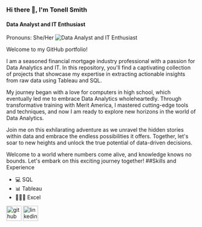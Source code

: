 ### Hi there 👋, I'm  Tonell Smith 
#### Data Analyst and IT Enthusiast
Pronouns: She/Her
![Data Analyst and IT Enthusiast](https://img.freepik.com/free-vector/electronic-device-measuring-number-passageway-people_335657-2465.jpg?w=2000)


Welcome to my GitHub portfolio!

I am a seasoned financial mortgage industry professional with a passion for Data Analytics and IT. In this repository, you'll find a captivating collection of projects that showcase my expertise in extracting actionable insights from raw data using Tableau and SQL.

My journey began with a love for computers in high school, which eventually led me to embrace Data Analytics wholeheartedly. Through transformative training with Merit America, I mastered cutting-edge tools and techniques, and now I am ready to explore new horizons in the world of Data Analytics.

Join me on this exhilarating adventure as we unravel the hidden stories within data and embrace the endless possibilities it offers. Together, let's soar to new heights and unlock the true potential of data-driven decisions.

Welcome to a world where numbers come alive, and knowledge knows no bounds. Let's embark on this exciting journey together!
##Skills and Experience
* 💻 SQL
* 📊 Tableau
* 👩🏽‍💻 Excel 




[<img src='https://cdn.jsdelivr.net/npm/simple-icons@3.0.1/icons/github.svg' alt='github' height='40'>](https://github.com/Tonell)  [<img src='https://cdn.jsdelivr.net/npm/simple-icons@3.0.1/icons/linkedin.svg' alt='linkedin' height='40'>](https://www.linkedin.com/in/www.linkedin.com/in/tonell-smith/)  



